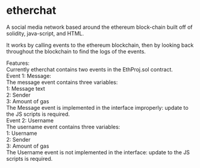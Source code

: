 # etherchat
A social media network based around the ethereum block-chain built off of solidity, java-script, and HTML. <br />

It works by calling events to the ethereum blockchain, then by looking back throughout the blockchain to find the logs of the events. <br />

Features:  <br />
  Currently etherchat contains two events in the EthProj.sol contract. <br />
    Event 1: Message: <br />
      The message event contains three variables: <br />
        1: Message text <br />
        2: Sender <br />
        3: Amount of gas <br />
      The Message event is implemented in the interface improperly: update to the JS scripts is required. <br />
    Event 2: Username <br />
      The username event contains three variables: <br />
        1: Username <br />
        2: Sender <br />
        3: Amount of gas <br />
       The Username event is not implemented in the interface: update to the JS scripts is required. <br />
